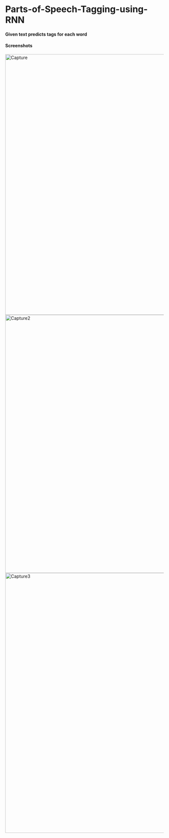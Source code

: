 # Parts-of-Speech-Tagging-using-RNN

#### Given text predicts tags for each word

#### Screenshots

<img width="828" alt="Capture" src="https://user-images.githubusercontent.com/43163370/122036882-aab91200-cdf1-11eb-8f40-c70f3ec18493.PNG">
<img width="820" alt="Capture2" src="https://user-images.githubusercontent.com/43163370/122036885-aab91200-cdf1-11eb-9099-f0ea297d3c8a.PNG">
<img width="826" alt="Capture3" src="https://user-images.githubusercontent.com/43163370/122036876-a987e500-cdf1-11eb-9cad-047b5d06138c.PNG">
